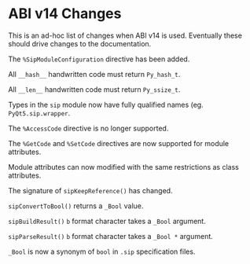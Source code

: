 # ABI v14 Changes

This is an ad-hoc list of changes when ABI v14 is used.  Eventually these
should drive changes to the documentation.

The `%SipModuleConfiguration` directive has been added.

All `__hash__` handwritten code must return `Py_hash_t`.

All `__len__` handwritten code must return `Py_ssize_t`.

Types in the `sip` module now have fully qualified names (eg.
`PyQt5.sip.wrapper`.

The `%AccessCode` directive is no longer supported.

The `%GetCode` and `%SetCode` directives are now supported for module
attributes.

Module attributes can now modified with the same restrictions as class
attributes.

The signature of `sipKeepReference()` has changed.

`sipConvertToBool()` returns a `_Bool` value.

`sipBuildResult()` `b` format character takes a `_Bool` argument.

`sipParseResult()` `b` format character takes a `_Bool *` argument.

`_Bool` is now a synonym of `bool` in `.sip` specification files.
